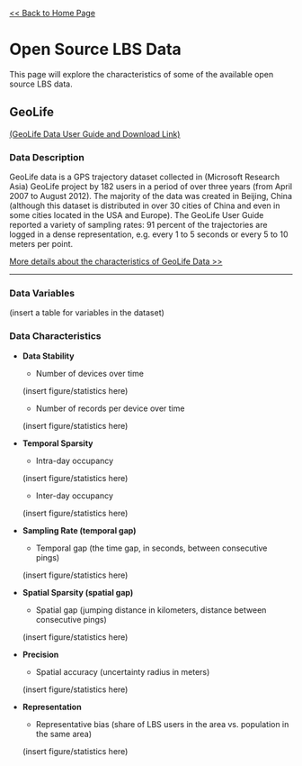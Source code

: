 
[<< Back to Home Page](README.md)

# Open Source LBS Data
This page will explore the characteristics of some of the available open source LBS data.

## GeoLife

[(GeoLife Data User Guide and Download Link)](https://www.microsoft.com/en-us/research/publication/geolife-gps-trajectory-dataset-user-guide/?msockid=0f4995297f3a650f12fc80447e91644b)

### Data Description
GeoLife data is a GPS trajectory dataset collected in (Microsoft Research Asia) GeoLife project by 182 users in a period of over three years (from April 2007 to August 2012). The majority of the data was created in Beijing, China (although this dataset is distributed in over 30 cities of China and even in some cities located in the USA and Europe). The GeoLife User Guide reported a variety of sampling rates: 91 percent of the trajectories are logged in a dense representation, e.g. every 1 to 5 seconds or every 5 to 10 meters per point.

[More details about the characteristics of GeoLife Data >>](https://github.com/bigdata4mobility/bigdata4mobility.github.io/blob/YTZ/datapage.md) 

---

### Data Variables

(insert a table for variables in the dataset)

### Data Characteristics

- **Data Stability**
    - Number of devices over time

    (insert figure/statistics here)

    - Number of records per device over time

    (insert figure/statistics here)

- **Temporal Sparsity**
    - Intra-day occupancy

    (insert figure/statistics here)

    - Inter-day occupancy

    (insert figure/statistics here)

- **Sampling Rate (temporal gap)**
    - Temporal gap (the time gap, in seconds, between consecutive pings) 

    (insert figure/statistics here)

- **Spatial Sparsity (spatial gap)**
    - Spatial gap (jumping distance in kilometers, distance between consecutive pings)

    (insert figure/statistics here)

- **Precision**
    - Spatial accuracy (uncertainty radius in meters)

    (insert figure/statistics here)

- **Representation**
    - Representative bias (share of LBS users in the area vs. population in the same area)

    (insert figure/statistics here)



